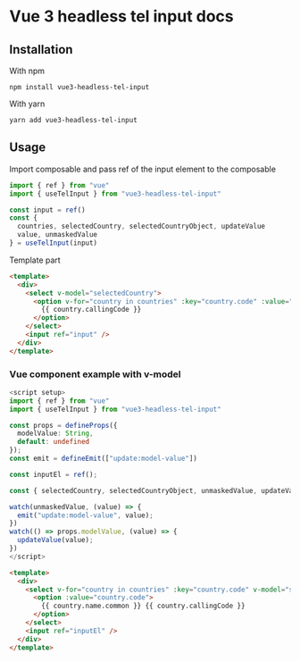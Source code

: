 # Vue 3 headless tel input docs

## Installation

With npm

```npm install vue3-headless-tel-input```

With yarn

`yarn add vue3-headless-tel-input`


## Usage

Import composable and pass ref of the input element to the composable

```ts
import { ref } from "vue"
import { useTelInput } from "vue3-headless-tel-input"

const input = ref()
const { 
  countries, selectedCountry, selectedCountryObject, updateValue
  value, unmaskedValue 
} = useTelInput(input)
```

Template part

```html
<template>
  <div>
    <select v-model="selectedCountry">
      <option v-for="country in countries" :key="country.code" :value="country.code">
        {{ country.callingCode }}
      </option>
    </select>
    <input ref="input" />
  </div>
</template>
```


### Vue component example with v-model

```ts
<script setup>
import { ref } from "vue"
import { useTelInput } from "vue3-headless-tel-input"

const props = defineProps({
  modelValue: String,
  default: undefined
});
const emit = defineEmit(["update:model-value"])

const inputEl = ref();

const { selectedCountry, selectedCountryObject, unmaskedValue, updateValue } = useTelInput(inputEl);

watch(unmaskedValue, (value) => {
  emit("update:model-value", value);
})
watch(() => props.modelValue, (value) => {
  updateValue(value);
})
</script>
```

```html
<template>
  <div>
    <select v-for="country in countries" :key="country.code" v-model="selectedCountry">
      <option :value="country.code">
        {{ country.name.common }} {{ country.callingCode }}
      </option>
    </select>
    <input ref="inputEl" />
  </div>
</template>
```